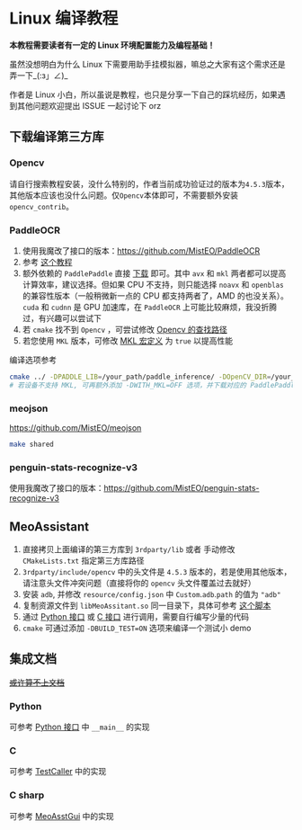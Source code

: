 # Linux 编译教程

**本教程需要读者有一定的 Linux 环境配置能力及编程基础！**

虽然没想明白为什么 Linux 下需要用助手挂模拟器，嘛总之大家有这个需求还是弄一下_(:з」∠)_

作者是 Linux 小白，所以虽说是教程，也只是分享一下自己的踩坑经历，如果遇到其他问题欢迎提出 ISSUE 一起讨论下 orz

## 下载编译第三方库

### Opencv

请自行搜索教程安装，没什么特别的，作者当前成功验证过的版本为`4.5.3`版本，其他版本应该也没什么问题。仅`Opencv`本体即可，不需要额外安装`opencv_contrib`。

### PaddleOCR

1. 使用我魔改了接口的版本：https://github.com/MistEO/PaddleOCR
2. 参考 [这个教程](https://github.com/PaddlePaddle/PaddleOCR/tree/release/2.3/deploy/cpp_infer#readme)
3. 额外依赖的 `PaddlePaddle` 直接 [下载](https://paddleinference.paddlepaddle.org.cn/master/user_guides/download_lib.html) 即可。其中 `avx` 和 `mkl` 两者都可以提高计算效率，建议选择。但如果 CPU 不支持，则只能选择 `noavx` 和 `openblas` 的兼容性版本（一般稍微新一点的 CPU 都支持两者了，AMD 的也没关系）。 `cuda` 和 `cudnn` 是 GPU 加速库，在 `PaddleOCR` 上可能比较麻烦，我没折腾过，有兴趣可以尝试下
4. 若 `cmake` 找不到 `Opencv` ，可尝试修改 [Opencv 的查找路径](https://github.com/MistEO/PaddleOCR/blob/release/2.3/deploy/cpp_infer/CMakeLists.txt#L49) 
5. 若您使用 `MKL` 版本，可修改 [MKL 宏定义](https://github.com/MistEO/PaddleOCR/blob/release/2.3/deploy/cpp_infer/include/ocr_defines.h#L9) 为 `true` 以提高性能

编译选项参考

```bash
cmake ../ -DPADDLE_LIB=/your_path/paddle_inference/ -DOpenCV_DIR=/your_path_to_opencv/ -DWITH_STATIC_LIB=OFF -DBUILD_SHARED=ON
# 若设备不支持 MKL, 可再额外添加 -DWITH_MKL=OFF 选项，并下载对应的 PaddlePaddle 预测库版本
```

### meojson

https://github.com/MistEO/meojson

```bash
make shared
```

### penguin-stats-recognize-v3

使用我魔改了接口的版本：https://github.com/MistEO/penguin-stats-recognize-v3

## MeoAssistant

1. 直接拷贝上面编译的第三方库到 `3rdparty/lib` 或者 手动修改 `CMakeLists.txt` 指定第三方库路径
2. `3rdparty/include/opencv` 中的头文件是 `4.5.3` 版本的，若是使用其他版本，请注意头文件冲突问题（直接将你的 `opencv` 头文件覆盖过去就好）
3. 安装 `adb`, 并修改 `resource/config.json` 中 `Custom`.`adb`.`path` 的值为 `"adb"`
4. 复制资源文件到 `libMeoAssitant.so` 同一目录下，具体可参考 [这个脚本](../../tools/update_resource.sh)
5. 通过 [Python 接口](../Python/interface.py) 或 [C 接口](../../include/AsstCaller.h) 进行调用，需要自行编写少量的代码
6. `cmake` 可通过添加 `-DBUILD_TEST=ON` 选项来编译一个测试小 demo

## 集成文档

[~~或许算不上文档~~](https://github.com/MistEO/MeoAssistantArknights/wiki)

### Python

可参考 [Python 接口](../Python/interface.py) 中 `__main__` 的实现

### C

可参考 [TestCaller](../../tools/TestCaller/main.cpp) 中的实现

### C sharp

可参考 [MeoAsstGui](../MeoAsstGui/Helper/AsstProxy.cs) 中的实现
